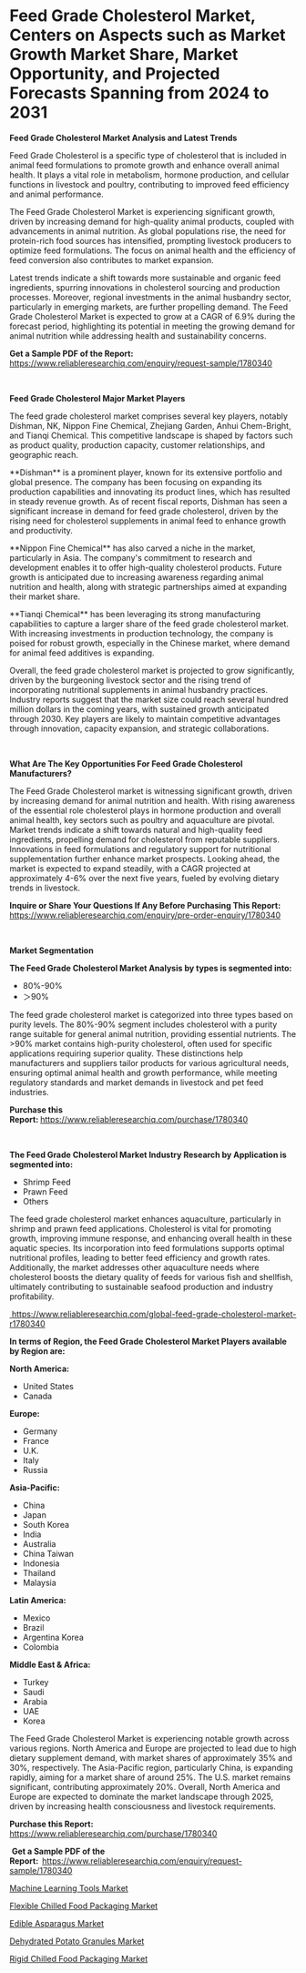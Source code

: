 <p><h1>Feed Grade Cholesterol Market, Centers on Aspects such as Market Growth Market Share, Market Opportunity, and Projected Forecasts Spanning from 2024 to 2031</h1></p><p><strong>Feed Grade Cholesterol Market Analysis and Latest Trends</strong></p>
<p><p>Feed Grade Cholesterol is a specific type of cholesterol that is included in animal feed formulations to promote growth and enhance overall animal health. It plays a vital role in metabolism, hormone production, and cellular functions in livestock and poultry, contributing to improved feed efficiency and animal performance. </p><p>The Feed Grade Cholesterol Market is experiencing significant growth, driven by increasing demand for high-quality animal products, coupled with advancements in animal nutrition. As global populations rise, the need for protein-rich food sources has intensified, prompting livestock producers to optimize feed formulations. The focus on animal health and the efficiency of feed conversion also contributes to market expansion.</p><p>Latest trends indicate a shift towards more sustainable and organic feed ingredients, spurring innovations in cholesterol sourcing and production processes. Moreover, regional investments in the animal husbandry sector, particularly in emerging markets, are further propelling demand. The Feed Grade Cholesterol Market is expected to grow at a CAGR of 6.9% during the forecast period, highlighting its potential in meeting the growing demand for animal nutrition while addressing health and sustainability concerns.</p></p>
<p><strong>Get a Sample PDF of the Report:&nbsp;</strong> <a href="https://www.reliableresearchiq.com/enquiry/request-sample/1780340?utm_campaign=1132&utm_medium=2&utm_source=Github&utm_content=ia&utm_term=09102024&utm_id=feed-grade-cholesterol">https://www.reliableresearchiq.com/enquiry/request-sample/1780340</a></p>
<p>&nbsp;</p>
<p><strong>Feed Grade Cholesterol Major Market Players</strong></p>
<p><p>The feed grade cholesterol market comprises several key players, notably Dishman, NK, Nippon Fine Chemical, Zhejiang Garden, Anhui Chem-Bright, and Tianqi Chemical. This competitive landscape is shaped by factors such as product quality, production capacity, customer relationships, and geographic reach.</p><p>**Dishman** is a prominent player, known for its extensive portfolio and global presence. The company has been focusing on expanding its production capabilities and innovating its product lines, which has resulted in steady revenue growth. As of recent fiscal reports, Dishman has seen a significant increase in demand for feed grade cholesterol, driven by the rising need for cholesterol supplements in animal feed to enhance growth and productivity.</p><p>**Nippon Fine Chemical** has also carved a niche in the market, particularly in Asia. The company's commitment to research and development enables it to offer high-quality cholesterol products. Future growth is anticipated due to increasing awareness regarding animal nutrition and health, along with strategic partnerships aimed at expanding their market share.</p><p>**Tianqi Chemical** has been leveraging its strong manufacturing capabilities to capture a larger share of the feed grade cholesterol market. With increasing investments in production technology, the company is poised for robust growth, especially in the Chinese market, where demand for animal feed additives is expanding.</p><p>Overall, the feed grade cholesterol market is projected to grow significantly, driven by the burgeoning livestock sector and the rising trend of incorporating nutritional supplements in animal husbandry practices. Industry reports suggest that the market size could reach several hundred million dollars in the coming years, with sustained growth anticipated through 2030. Key players are likely to maintain competitive advantages through innovation, capacity expansion, and strategic collaborations.</p></p>
<p>&nbsp;</p>
<p><strong>What Are The Key Opportunities For Feed Grade Cholesterol Manufacturers?</strong></p>
<p><p>The Feed Grade Cholesterol market is witnessing significant growth, driven by increasing demand for animal nutrition and health. With rising awareness of the essential role cholesterol plays in hormone production and overall animal health, key sectors such as poultry and aquaculture are pivotal. Market trends indicate a shift towards natural and high-quality feed ingredients, propelling demand for cholesterol from reputable suppliers. Innovations in feed formulations and regulatory support for nutritional supplementation further enhance market prospects. Looking ahead, the market is expected to expand steadily, with a CAGR projected at approximately 4-6% over the next five years, fueled by evolving dietary trends in livestock.</p></p>
<p><strong>Inquire or Share Your Questions If Any Before Purchasing This Report:</strong> <a href="https://www.reliableresearchiq.com/enquiry/pre-order-enquiry/1780340?utm_campaign=1132&utm_medium=2&utm_source=Github&utm_content=ia&utm_term=09102024&utm_id=feed-grade-cholesterol">https://www.reliableresearchiq.com/enquiry/pre-order-enquiry/1780340</a></p>
<p>&nbsp;</p>
<p><strong>Market Segmentation</strong></p>
<p><strong>The Feed Grade Cholesterol Market Analysis by types is segmented into:</strong></p>
<p><ul><li>80%-90%</li><li>＞90%</li></ul></p>
<p><p>The feed grade cholesterol market is categorized into three types based on purity levels. The 80%-90% segment includes cholesterol with a purity range suitable for general animal nutrition, providing essential nutrients. The >90% market contains high-purity cholesterol, often used for specific applications requiring superior quality. These distinctions help manufacturers and suppliers tailor products for various agricultural needs, ensuring optimal animal health and growth performance, while meeting regulatory standards and market demands in livestock and pet feed industries.</p></p>
<p><strong>Purchase this Report:&nbsp;</strong><a href="https://www.reliableresearchiq.com/purchase/1780340?utm_campaign=1132&utm_medium=2&utm_source=Github&utm_content=ia&utm_term=09102024&utm_id=feed-grade-cholesterol">https://www.reliableresearchiq.com/purchase/1780340</a></p>
<p>&nbsp;</p>
<p><strong>The Feed Grade Cholesterol Market Industry Research by Application is segmented into:</strong></p>
<p><ul><li>Shrimp Feed</li><li>Prawn Feed</li><li>Others</li></ul></p>
<p><p>The feed grade cholesterol market enhances aquaculture, particularly in shrimp and prawn feed applications. Cholesterol is vital for promoting growth, improving immune response, and enhancing overall health in these aquatic species. Its incorporation into feed formulations supports optimal nutritional profiles, leading to better feed efficiency and growth rates. Additionally, the market addresses other aquaculture needs where cholesterol boosts the dietary quality of feeds for various fish and shellfish, ultimately contributing to sustainable seafood production and industry profitability.</p></p>
<p><a href="https://www.reliableresearchiq.com/global-feed-grade-cholesterol-market-r1780340?utm_campaign=1132&utm_medium=2&utm_source=Github&utm_content=ia&utm_term=09102024&utm_id=feed-grade-cholesterol">&nbsp;https://www.reliableresearchiq.com/global-feed-grade-cholesterol-market-r1780340</a></p>
<p><strong>In terms of Region, the Feed Grade Cholesterol Market Players available by Region are:</strong></p>
<p>
    <p> <strong> North America: </strong>
        <ul>
            <li>United States</li>
            <li>Canada</li>
        </ul>
        </p> 
    <p> <strong> Europe: </strong>
        <ul>
            <li>Germany</li>
            <li>France</li>
            <li>U.K.</li>
            <li>Italy</li>
            <li>Russia</li>
        </ul>
        </p> 
    <p> <strong> Asia-Pacific: </strong>
        <ul>
            <li>China</li>
            <li>Japan</li>
            <li>South Korea</li>
            <li>India</li>
            <li>Australia</li>
            <li>China Taiwan</li>
            <li>Indonesia</li>
            <li>Thailand</li>
            <li>Malaysia</li>
        </ul>
        </p> 
    <p> <strong> Latin America: </strong>
        <ul>
            <li>Mexico</li>
            <li>Brazil</li>
            <li>Argentina Korea</li>
            <li>Colombia</li>
        </ul>
        </p> 
    <p> <strong> Middle East & Africa: </strong>
        <ul>
            <li>Turkey</li>
            <li>Saudi</li>
            <li>Arabia</li>
            <li>UAE</li>
            <li>Korea</li>
        </ul>
    </p>
    </p>
<p><p>The Feed Grade Cholesterol Market is experiencing notable growth across various regions. North America and Europe are projected to lead due to high dietary supplement demand, with market shares of approximately 35% and 30%, respectively. The Asia-Pacific region, particularly China, is expanding rapidly, aiming for a market share of around 25%. The U.S. market remains significant, contributing approximately 20%. Overall, North America and Europe are expected to dominate the market landscape through 2025, driven by increasing health consciousness and livestock requirements.</p></p>
<p><strong>Purchase this Report: </strong><a href="https://www.reliableresearchiq.com/purchase/1780340?utm_campaign=1132&utm_medium=2&utm_source=Github&utm_content=ia&utm_term=09102024&utm_id=feed-grade-cholesterol">https://www.reliableresearchiq.com/purchase/1780340</a></p>
<p>&nbsp;<strong>Get a Sample PDF of the Report:&nbsp;&nbsp;</strong><a href="https://www.reliableresearchiq.com/enquiry/request-sample/1780340?utm_campaign=1132&utm_medium=2&utm_source=Github&utm_content=ia&utm_term=09102024&utm_id=feed-grade-cholesterol">https://www.reliableresearchiq.com/enquiry/request-sample/1780340</a></p>
<p><strong></strong></p>
<p><p><a href="https://www.linkedin.com/pulse/in-depth-analysis-global-machine-learning-tools-market-scope-7uvhf?trackingId=jBaFT%2F56TTep%2BAIbYxMFYQ%3D%3D&utm_campaign=1132&utm_medium=2&utm_source=Github&utm_content=ia&utm_term=09102024&utm_id=feed-grade-cholesterol">Machine Learning Tools Market</a></p><p><a href="https://github.com/karinema76/Market-Research-Report-List-1/blob/main/flexible-chilled-food-packaging-market.md?utm_campaign=1132&utm_medium=2&utm_source=Github&utm_content=ia&utm_term=09102024&utm_id=feed-grade-cholesterol">Flexible Chilled Food Packaging Market</a></p><p><a href="https://issuu.com/reportprime-2/docs/edible-asparagus-market-size-2030.p_533f2d2089d1e0?utm_campaign=1132&utm_medium=2&utm_source=Github&utm_content=ia&utm_term=09102024&utm_id=feed-grade-cholesterol">Edible Asparagus Market</a></p><p><a href="https://issuu.com/reportprime-2/docs/dehydrated-potato-granules-market-s_80418f65fa982f?utm_campaign=1132&utm_medium=2&utm_source=Github&utm_content=ia&utm_term=09102024&utm_id=feed-grade-cholesterol">Dehydrated Potato Granules Market</a></p><p><a href="https://github.com/loftinirkaakcsu/Market-Research-Report-List-1/blob/main/rigid-chilled-food-packaging-market.md?utm_campaign=1132&utm_medium=2&utm_source=Github&utm_content=ia&utm_term=09102024&utm_id=feed-grade-cholesterol">Rigid Chilled Food Packaging Market</a></p></p>